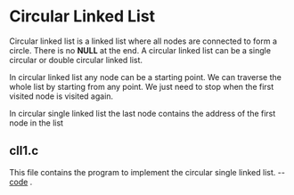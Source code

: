 <h1> Circular Linked List </h1>

Circular linked list is a linked list where all nodes are connected to form a circle. There is no <b>NULL</b> at the end. 
A circular linked list can be a single circular or double circular linked list.

In circular linked list any node can be a starting point. We can traverse the whole list by starting from any point. We just need to stop when the first visited node is visited again.

In circular single linked list the last node contains the address of the first node in the list


<h2>cll1.c </h2>

This file contains the program to implement the circular single linked list. --<a href="https://github.com/lakshminarayana8522/tree/main/CircularLinkedList/cll1.c">code</a>
.
